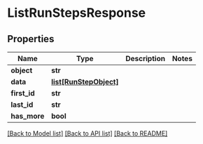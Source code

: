 # ListRunStepsResponse

## Properties
Name | Type | Description | Notes
------------ | ------------- | ------------- | -------------
**object** | **str** |  | 
**data** | [**list[RunStepObject]**](RunStepObject.md) |  | 
**first_id** | **str** |  | 
**last_id** | **str** |  | 
**has_more** | **bool** |  | 

[[Back to Model list]](../README.md#documentation-for-models) [[Back to API list]](../README.md#documentation-for-api-endpoints) [[Back to README]](../README.md)

